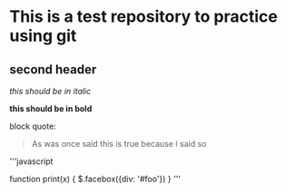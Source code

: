 This is a test repository to practice using git
===============================================

second header
-------------

_this should be in italic_

__this should be in bold__

block quote:

>As was once said
>this is true
>because I said so

'''javascript

function print(x) {
	$.facebox({div: '#foo'})
}
'''